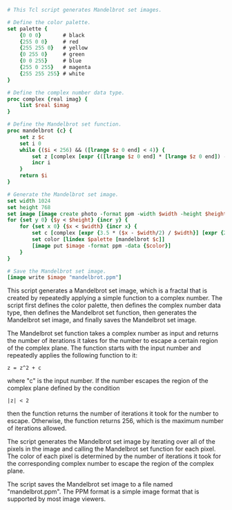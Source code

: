 ```tcl
# This Tcl script generates Mandelbrot set images.

# Define the color palette.
set palette {
    {0 0 0}       # black
    {255 0 0}     # red
    {255 255 0}   # yellow
    {0 255 0}     # green
    {0 0 255}     # blue
    {255 0 255}   # magenta
    {255 255 255} # white
}

# Define the complex number data type.
proc complex {real imag} {
    list $real $imag
}

# Define the Mandelbrot set function.
proc mandelbrot {c} {
    set z $c
    set i 0
    while {($i < 256) && ([lrange $z 0 end] < 4)} {
        set z [complex [expr {([lrange $z 0 end] * [lrange $z 0 end]) - [lrange $c 0 end]}] [expr {[lrange $z 0 end] * [lrange $c 1 end] * 2}]]
        incr i
    }
    return $i
}

# Generate the Mandelbrot set image.
set width 1024
set height 768
set image [image create photo -format ppm -width $width -height $height]
for {set y 0} {$y < $height} {incr y} {
    for {set x 0} {$x < $width} {incr x} {
        set c [complex [expr {3.5 * ($x - $width/2) / $width}] [expr {2.0 * ($y - $height/2) / $height}]]
        set color [lindex $palette [mandelbrot $c]]
        [image put $image -format ppm -data {$color}]
    }
}

# Save the Mandelbrot set image.
[image write $image "mandelbrot.ppm"]
```

This script generates a Mandelbrot set image, which is a fractal that is created by repeatedly applying a simple function to a complex number. The script first defines the color palette, then defines the complex number data type, then defines the Mandelbrot set function, then generates the Mandelbrot set image, and finally saves the Mandelbrot set image.

The Mandelbrot set function takes a complex number as input and returns the number of iterations it takes for the number to escape a certain region of the complex plane. The function starts with the input number and repeatedly applies the following function to it:

```
z = z^2 + c
```

where "c" is the input number. If the number escapes the region of the complex plane defined by the condition

```
|z| < 2
```

then the function returns the number of iterations it took for the number to escape. Otherwise, the function returns 256, which is the maximum number of iterations allowed.

The script generates the Mandelbrot set image by iterating over all of the pixels in the image and calling the Mandelbrot set function for each pixel. The color of each pixel is determined by the number of iterations it took for the corresponding complex number to escape the region of the complex plane.

The script saves the Mandelbrot set image to a file named "mandelbrot.ppm". The PPM format is a simple image format that is supported by most image viewers.